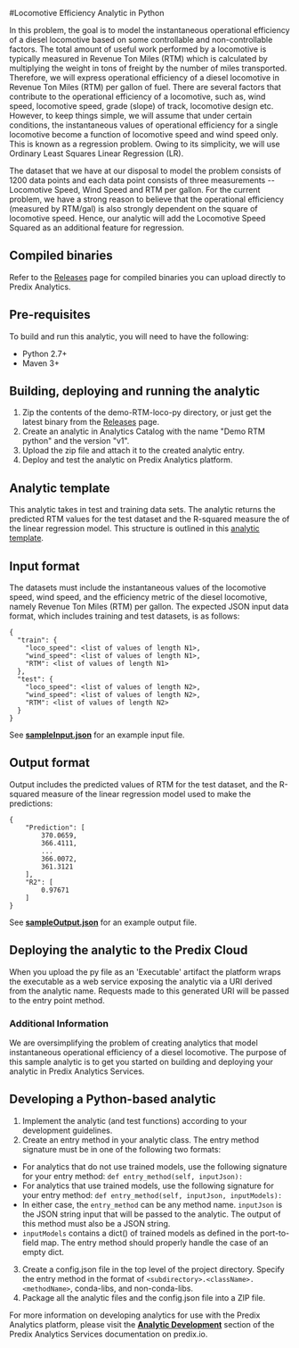 #Locomotive Efficiency Analytic in Python

In this problem, the goal is to model the instantaneous operational efficiency of a diesel locomotive based on some controllable and non-controllable factors. The total amount of useful work performed by a locomotive is typically measured in Revenue Ton Miles (RTM) which is calculated by multiplying the weight in tons of freight by the number of miles transported. Therefore, we will express operational efficiency of a diesel locomotive in Revenue Ton Miles (RTM) per gallon of fuel. There are several factors that contribute to the operational efficiency of a locomotive, such as, wind speed, locomotive speed, grade (slope) of track, locomotive design etc. However, to keep things simple, we will assume that under certain conditions, the instantaneous values of operational efficiency for a single locomotive become a function of locomotive speed and wind speed only.  This is known as a regression problem. Owing to its simplicity, we will use Ordinary Least Squares Linear Regression (LR).

The dataset that we have at our disposal to model the problem consists of 1200 data points and each data point consists of three measurements -- Locomotive Speed, Wind Speed and RTM per gallon. For the current problem, we have a strong reason to believe that the operational efficiency (measured by RTM/gal) is also strongly dependent on the square of locomotive speed. Hence, our analytic will add the Locomotive Speed Squared as an additional feature for regression.

## Compiled binaries
Refer to the [Releases](https://github.com/PredixDev/predix-analytics-sample/releases) page for compiled binaries you can upload directly to Predix Analytics.

## Pre-requisites
To build and run this analytic, you will need to have the following:

- Python 2.7+
- Maven 3+

## Building, deploying and running the analytic
1. Zip the contents of the demo-RTM-loco-py directory, or just get the latest binary from the [Releases](https://github.com/PredixDev/predix-analytics-sample/releases) page.
2. Create an analytic in Analytics Catalog with the name "Demo RTM python" and the version "v1".
3. Upload the zip file and attach it to the created analytic entry.
4. Deploy and test the analytic on Predix Analytics platform.

## Analytic template
This analytic takes in test and training data sets. The analytic returns the predicted RTM values for the test dataset and the R-squared measure the of the linear regression model. This structure is outlined in this [analytic template](../demo-RTM-loco-template.json).

## Input format

The datasets must include the instantaneous values of the locomotive speed, wind speed, and the efficiency metric of the diesel locomotive, namely Revenue Ton Miles (RTM) per gallon.  The expected JSON input data format, which includes training and test datasets, is as follows:  

```
{
  "train": {
    "loco_speed": <list of values of length N1>,
    "wind_speed": <list of values of length N1>,
    "RTM": <list of values of length N1>
  },
  "test": {
    "loco_speed": <list of values of length N2>,
    "wind_speed": <list of values of length N2>,
    "RTM": <list of values of length N2>
  }
}
```

See **[sampleInput.json](../sampleInput.json)** for an example input file.

## Output format

Output includes the predicted values of RTM for the test dataset, and the R-squared measure of the linear regression model used to make the predictions:

```
{
    "Prediction": [
        370.0659,
        366.4111,
        ...
        366.0072,
        361.3121
    ],
    "R2": [
        0.97671
    ]
}
```

See **[sampleOutput.json](../sampleOutput.json)** for an example output file.

## Deploying the analytic to the Predix Cloud
When you upload the py file as an 'Executable' artifact the platform wraps the executable as a web service exposing the analytic via a URI derived from the analytic name.
Requests made to this generated URI will be passed to the entry point method.

### Additional Information
We are oversimplifying the problem of creating analytics that model instantaneous operational efficiency of a diesel locomotive. The purpose of this sample analytic is to get you started on building and deploying your analytic in Predix Analytics Services.

## Developing a Python-based analytic
1. Implement the analytic (and test functions) according to your development guidelines.
2. Create an entry method in your analytic class. The entry method signature must be in one of the following two formats:
 * For analytics that do not use trained models, use the following signature for your entry method:
  `def entry_method(self, inputJson):`
 * For analytics that use trained models, use the following signature for your entry method:
  `def entry_method(self, inputJson, inputModels):`
 * In either case, the `entry_method` can be any method name. `inputJson` is the JSON string input that will be passed to the analytic. The output of this method must also be a JSON string.
 * `inputModels` contains a dict() of trained models as defined in the port-to-field map. The entry method should properly handle the case of an empty dict.
3. Create a config.json file in the top level of the project directory. Specify the entry method in the format of `<subdirectory>.<className>.<methodName>`, conda-libs, and non-conda-libs.
4. Package all the analytic files and the config.json file into a ZIP file.

For more information on developing analytics for use with the Predix Analytics platform, please visit the **[Analytic Development](https://www.predix.io/docs#Qd2kPYb7)** section of the Predix Analytics Services documentation on predix.io. 


